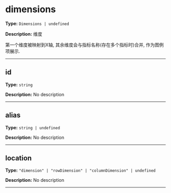 # dimensions

**Type:** `Dimensions | undefined`

**Description:**
维度
  
  第一个维度被映射到X轴, 其余维度会与指标名称(存在多个指标时)合并, 作为图例项展示.

---


## id

**Type:** `string`

**Description:**
No description

---

## alias

**Type:** `string | undefined`

**Description:**
No description

---

## location

**Type:** `"dimension" | "rowDimension" | "columnDimension" | undefined`

**Description:**
No description

---

